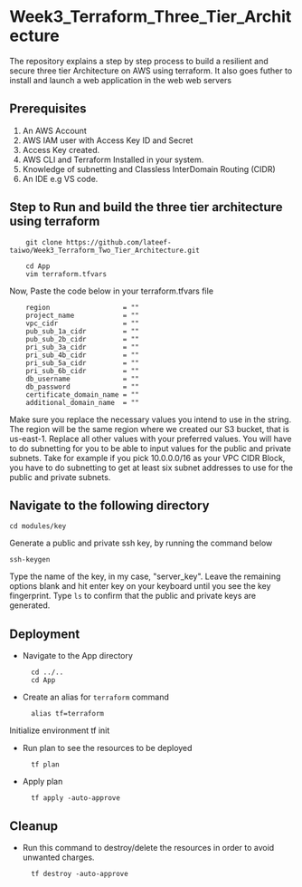 # Week3_Terraform_Three_Tier_Architecture
The repository explains a step by step process to build a resilient and secure three tier Architecture on AWS using terraform. It also goes futher to install and launch a web application in the web web servers

## Prerequisites
1. An AWS Account
2. AWS IAM user with Access Key ID and Secret
3. Access Key created. 
4. AWS CLI and Terraform Installed in your system.
5. Knowledge of subnetting and Classless InterDomain Routing (CIDR)
6. An IDE e.g VS code.


## Step to Run and build the three tier architecture using terraform

        git clone https://github.com/lateef-taiwo/Week3_Terraform_Two_Tier_Architecture.git
 
        cd App
        vim terraform.tfvars
Now, Paste the code below in your terraform.tfvars file

        region                  = ""
        project_name            = ""
        vpc_cidr                = ""
        pub_sub_1a_cidr         = ""
        pub_sub_2b_cidr         = ""
        pri_sub_3a_cidr         = ""
        pri_sub_4b_cidr         = ""
        pri_sub_5a_cidr         = ""
        pri_sub_6b_cidr         = ""
        db_username             = ""
        db_password             = ""
        certificate_domain_name = ""
        additional_domain_name  = ""

Make sure you replace the necessary values you intend to use in the string. The region will be the same region where we created our S3 bucket, that is us-east-1. Replace all other values with your preferred values. You will have to do subnetting for you to be able to input values for the public and private subnets. Take for example if you pick 10.0.0.0/16 as your VPC CIDR Block, you have to do subnetting to get at least six subnet addresses to use for the public and private subnets.


## Navigate to the following directory

    cd modules/key
Generate a public and private ssh key, by running the command below

    ssh-keygen
Type the name of the key, in my case, "server_key". Leave the remaining options blank and hit enter key on your keyboard until you see the key fingerprint. Type `ls` to confirm that the public and private keys are generated.

## Deployment
* Navigate to the App directory
    
        cd ../..
        cd App

* Create an alias for `terraform` command
    
        alias tf=terraform

Initialize environment
    tf init

* Run plan to see the resources to be deployed
        
        tf plan

* Apply plan

        tf apply -auto-approve


## Cleanup
* Run this command to destroy/delete the resources in order to avoid unwanted charges.

        tf destroy -auto-approve
